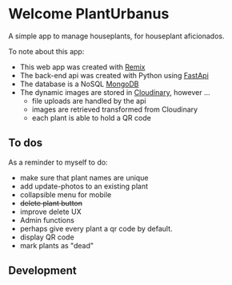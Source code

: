 # Welcome PlantUrbanus

A simple app to manage houseplants, for houseplant aficionados.

To note about this app:

- This web app was created with [Remix](https://remix.run/docs)
- The back-end api was created with Python using [FastApi](https://fastapi.tiangolo.com/)
- The database is a NoSQL [MongoDB](https://www.mongodb.com/)
- The dynamic images are stored in [Cloudinary](https://cloudinary.com/), however ...
  - file uploads are handled by the api
  - images are retrieved transformed from Cloudinary
  - each plant is able to hold a QR code

## To dos

As a reminder to myself to do:

- make sure that plant names are unique
- add update-photos to an existing plant
- collapsible menu for mobile
- ~~delete plant button~~
- improve delete UX
- Admin functions
- perhaps give every plant a qr code by default.
- display QR code
- mark plants as "dead"

## Development

<!-- From your terminal:

```sh
npm run dev
```

This starts your app in development mode, rebuilding assets on file changes.

## Deployment

First, build your app for production:

```sh
npm run build
```

Then run the app in production mode:

```sh
npm start
```

Now you'll need to pick a host to deploy it to.

### DIY

If you're familiar with deploying node applications, the built-in Remix app server is production-ready.

Make sure to deploy the output of `remix build`

- `build/`
- `public/build/` -->
